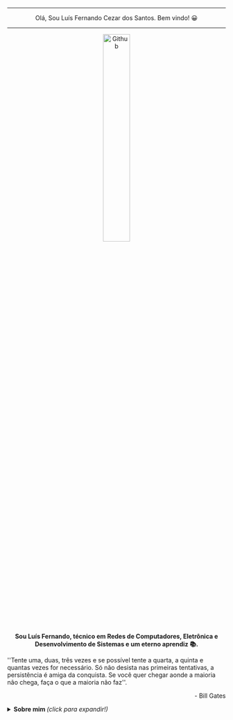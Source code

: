 <hr>
<p align="center">Olá, Sou Luís Fernando Cezar dos Santos. Bem vindo! 😀 </p>
<hr>
<p align="center">
<img width="35%" align="center" alt="Github" src="https://github.com/DiegojSts/assets/blob/main/toygif-unscreen.gif" />
</p>
<p align="center"><b>Sou Luís Fernando, técnico em Redes de Computadores, Eletrônica e Desenvolvimento de Sistemas e um eterno aprendiz 📚.</b></p>

''Tente uma, duas, três vezes e se possível tente a quarta, a quinta e quantas vezes for necessário. Só não desista nas primeiras tentativas, a persistência é amiga da conquista. Se você quer chegar aonde a maioria não chega, faça o que a maioria não faz''. <br> <p align="right"> - Bill Gates </p>

<!--
*nando-cezar/nando-cezar* is a ✨ special ✨ repository because its `README.md` (this file) appears on your GitHub profile.

Here are some ideas to get you started:

- 🔭 I’m currently working on ...
- 🌱 I’m currently learning ...
- 👯 I’m looking to collaborate on ...
- 🤔 I’m looking for help with ...
- 💬 Ask me about ...
- 📫 How to reach me: ...
- 😄 Pronouns: ...
- ⚡ Fun fact: ...
-->
<details>
  <summary> <b> Sobre mim </b> <i>(click para expandir!)</i> </summary> <br>
  
🌱  - Estou atualmente me aprofundando em Java e JavaScript. <br>
💻    - Apaixonado pela área de Tecnologia e programação. <br>
🚀    - Sempre buscando aprender e desenvolver novas habilidades. <br>

<p align="center">
<img src="https://github-readme-stats.vercel.app/api?username=nando-cezar&show_icons=true&title_color=FF1493&icon_color=79ff97&text_color=40E0D0&bg_color=151515" align="center"/>
<a href="https://github.com/nando-cezar">
  <img height="300px" align="right" src="https://github-readme-stats.vercel.app/api/top-langs/?username=nando-cezar&theme=radical&hide=glsl,python" />
</a>
</p>
 


<p align="center"><b>Linguagens e Tecnologias de Interesse</b></p>

<p align="center">
  <img height="22px" src="https://github.com/DiegojSts/assets/blob/main/javascript.svg" />
  <img height="22px" src="https://github.com/DiegojSts/assets/blob/main/css.svg" />
  <img height="22px" src="https://github.com/DiegojSts/assets/blob/main/html.svg" />
  <img height="22px" src="https://github.com/DiegojSts/assets/blob/main/git.svg" />
  <img height="22px" src="https://github.com/DiegojSts/assets/blob/main/java.svg" /> <br>
  <img height="22px" src="https://github.com/DiegojSts/assets/blob/main/ts.svg" />
  <img height="22px" src="https://github.com/DiegojSts/assets/blob/main/mysql.svg" />
  <img height="22px" src="https://github.com/DiegojSts/assets/blob/main/node.svg" />
  <img height="22px" src="https://github.com/DiegojSts/assets/blob/main/vscode.svg" />
  <img height="22px" src="https://github.com/DiegojSts/assets/blob/main/github.svg" />
  <img height="22px" src="https://github.com/DiegojSts/assets/blob/main/php.svg" />
 
</p>

<hr>
<p align="center"><b> Autor </b></p>

<p align="center"> Luís Fernando Cezar dos Santos </p>
<hr>

<p align="center"><b>Gostou? Entre em contato 😀</b></p>

<p align="center">
<a href="https://www.linkedin.com/in/lu%C3%ADs-fernando-cezar-dos-santos-6a329b19b/">
  <img align="center" alt="Luís Fernando Cezar dos Santos| Linkedin" width="100px" src="https://github.com/DiegojSts/assets/blob/main/linkedin.svg" />
</a>
  </p>
 
</details>
